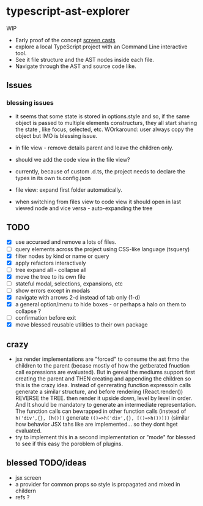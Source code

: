# typescript-ast-explorer

WIP

 * Early proof of the concept [screen casts](https://cancerberosgx.github.io/demos/typescript-ast-explorer/index.html)
 * explore a local TypeScript project with an Command Line interactive tool. 
 * See it file structure and the AST nodes inside each file. 
 * Navigate through the AST and source code like. 


## Issues

### blessing issues
 * it seems that some state is stored in options.style and so, if the same object is passed to multiple elements constructurs, they all start sharing the state , like focus, selected, etc. WOrkaround: user always copy the object but IMO is blessing issue. 


 * in file view - remove details parent and leave the children only.
 * should we add the code view in the file view?
 * currently, because of custom  .d.ts, the project needs to declare the types in its own ts.config.json
 * file view: expand first folder automatically.
 * when switching from files view to code view it should open in last viewed node and vice versa - auto-expanding the tree

## TODO 
 - [x] use accursed and remove a lots of files. 
 - [ ] query elements across the project using CSS-like language (tsquery)
 - [x] filter nodes by kind or name  or query
 - [x] apply refactors interactively
 - [ ] tree expand all - collapse all
 - [x] move the tree to its own file
 - [ ] stateful modal, selections, expansions, etc
 - [ ] show errors except in modals
 - [x] navigate with arrows 2-d instead of tab only (1-d)
 - [x] a general option/menu to hide boxes - or perhaps a halo on them to collapse ?
 - [ ] confirmation before exit
 - [x] move blessed reusable utilities to their own package
 
## crazy

 * jsx render implementations are "forced" to consume the ast frmo the children to the parent (becase mostly of how the getberated fnuction call expressions are evaluated). But in gereal the mediums support first creating the parent and THEN creating and appending the children so this is the crazy idea. Instead of genrerating function expressoin calls generate a similar structure, and before rendering (React.render()) REVERSE the TREE. then render it upside down, level by level in order.  And It should be mandatory to generate an intermediate representation. The function calls can bewrapped in other function calls (instead of `h('div',{}, [h()])` generate  `(()=>h('div',{}, [()=>h())]))`  (similar how behavior JSX tahs like <If> are implemented... so they dont hget evaluated.
  * try to implement this in a second implementation or "mode" for blessed to see if this  easy the poroblem of plugins.

## blessed TODO/ideas
 
 * jsx screen
 * a provider for common props so style is propagated and mixed in childern
 * refs ? 
